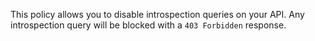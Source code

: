 This policy allows you to disable introspection queries on your API. Any introspection query will be blocked with a `403 Forbidden` response.
